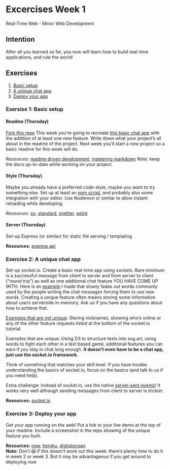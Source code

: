 # Excercises Week 1
Real-Time Web - Minor Web Development 

## Intention

After all you learned so far, you now will learn how to build real-time applications, and rule the world!


## Exercises
1. [Basic setup][exercise1]
2. [A unique chat app ][exercise2]
3. [Deploy your app][exercise3]

### Exersise 1: Basic setup

#### Readme (Thursday)
[Fork this repo][repo]
This week you’re going to recreate [this basic chat app][socket.io chat] with the addition of at least one new feature. Write down what your project’s all about in the readme of the project. Next week you’ll start a new project so a basic readme for this week will do.

*Resources:* [readme driven development][rdd], [mastering markdown][markdown]
*Note:* keep the docs up-to-date while working on your project.

#### Style (Thursday) 
Maybe you already have a preferred code-style, maybe you want to try something else.
Set up at least an [npm script][npm], and probably also some integration with your editor. Use Nodemon or similar to allow instant reloading while developing.

*Resources:* [xo], [standard], [prettier], [eslint]

#### Server (Thursday)
Set-up Express (or similar) for static file serving / templating

**Resources:** [express api]

### Exercise 2: A unique chat app 

Set-up socket.io. Create a basic real-time app using sockets. Bare minimum is a successful message from client to server and from server to client (“round trip”) as well as one additional chat feature YOU HAVE COME UP WITH. Here is an [example][example razpudding] I made that slowly fades out words commonly used by the people writing the chat messages forcing them to use new words.
Creating a unique feature often means storing some information about users serverside in-memory. Ask us if you have any questions about how to achieve that.

[Examples that are not unique][get started]: Storing nicknames, showing who’s online or any of the other feature requests listed at the bottom of the socket.io tutorial.

Examples that are unique: Using D3 to structure texts into svg art, using words to fight each other in a text based game, additional features you can earn if you stay in chat long enough.
**It doesn’t even have to be a chat app, just use the socket.io framework.**

Think of something that matches your skill level. If you have trouble understanding the basics of socket.io, focus on the basics (and talk to us if you need help).

Extra challenge: Instead of socket.io, use the native [server-sent-events][sse]! It works very well although sending messages from client to server is trickier.

**Resources:** [socket.io]

### Exercise 3: Deploy your app
Get your app running on the web! Put a link to your live demo at the top of your readme. Include a screenshot in the repo showing of the unique feature you built.

**Resources:** [now], [heroku], [digitalocean].  
**Note:** Don’t 😱 if this doesn’t work out this week: there’s plenty time to do it in week 2 or week 3. But it may be advantageous if you get around to deploying now


[exercise1]:https://github.com/cmda-minor-web/real-time-web-1819/blob/master/week-1.md#exersise-1-basic-setup 
[exercise2]:https://github.com/cmda-minor-web/real-time-web-1819/blob/master/week-1.md#exercise-2-a-unique-chat-app 
[exercise3]:https://github.com/cmda-minor-web/real-time-web-1819/blob/master/week-1.md#exercise-3-deploy-your-app
[repo]:https://github.com/cmda-minor-web/real-time-web-1819
[socket.io]:https://socket.io/
[socket.io chat]:https://socket.io/demos/chat/
[npm]:https://docs.npmjs.com/cli/run-script
[rdd]:http://tom.preston-werner.com/2010/08/23/readme-driven-development.html
[markdown]:https://guides.github.com/features/mastering-markdown/
[xo]:https://github.com/xojs/xo
[standard]:https://github.com/standard/standard
[prettier]:https://github.com/prettier/prettier
[eslint]:https://github.com/eslint/eslint
[express api]:https://expressjs.com/en/4x/api.html
[example razpudding]: https://github.com/Razpudding/socketio-chat-app
[get started]:https://socket.io/get-started/chat/
[sse]:https://www.voorhoede.nl/en/blog/real-time-communication-with-server-sent-events/
[now]:https://zeit.co/now
[heroku]:https://www.heroku.com/
[digitalocean]:https://www.digitalocean.com/


